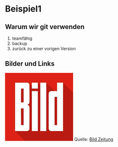 # Beispiel1

## Warum wir git verwenden

1. teamfähig
1. backup
1. zurück zu einer vorigen Version

## Bilder und Links

![Bild Zeitung](Bild.jpg)
Quelle: [Bild Zeitung](https://twitter.com/bild)